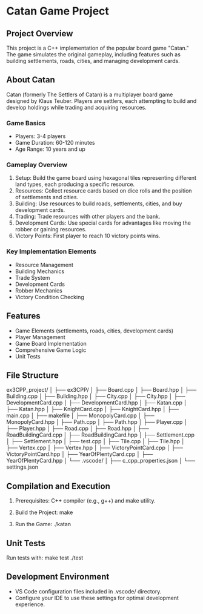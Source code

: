 # Catan Game Project

## Project Overview

This project is a C++ implementation of the popular board game "Catan." The game simulates the original gameplay, including features such as building settlements, roads, cities, and managing development cards.

## About Catan

Catan (formerly The Settlers of Catan) is a multiplayer board game designed by Klaus Teuber. Players are settlers, each attempting to build and develop holdings while trading and acquiring resources.

### Game Basics

- Players: 3-4 players
- Game Duration: 60-120 minutes
- Age Range: 10 years and up

### Gameplay Overview

1. Setup: Build the game board using hexagonal tiles representing different land types, each producing a specific resource.
2. Resources: Collect resource cards based on dice rolls and the position of settlements and cities.
3. Building: Use resources to build roads, settlements, cities, and buy development cards.
4. Trading: Trade resources with other players and the bank.
5. Development Cards: Use special cards for advantages like moving the robber or gaining resources.
6. Victory Points: First player to reach 10 victory points wins.

### Key Implementation Elements

- Resource Management
- Building Mechanics
- Trade System
- Development Cards
- Robber Mechanics
- Victory Condition Checking

## Features

- Game Elements (settlements, roads, cities, development cards)
- Player Management
- Game Board Implementation
- Comprehensive Game Logic
- Unit Tests

## File Structure

ex3CPP_project/
│
├── ex3CPP/
│   ├── Board.cpp
│   ├── Board.hpp
│   ├── Building.cpp
│   ├── Building.hpp
│   ├── City.cpp
│   ├── City.hpp
│   ├── DevelopmentCard.cpp
│   ├── DevelopmentCard.hpp
│   ├── Katan.cpp
│   ├── Katan.hpp
│   ├── KnightCard.cpp
│   ├── KnightCard.hpp
│   ├── main.cpp
│   ├── makefile
│   ├── MonopolyCard.cpp
│   ├── MonopolyCard.hpp
│   ├── Path.cpp
│   ├── Path.hpp
│   ├── Player.cpp
│   ├── Player.hpp
│   ├── Road.cpp
│   ├── Road.hpp
│   ├── RoadBuildingCard.cpp
│   ├── RoadBuildingCard.hpp
│   ├── Settlement.cpp
│   ├── Settlement.hpp
│   ├── test.cpp
│   ├── Tile.cpp
│   ├── Tile.hpp
│   ├── Vertex.cpp
│   ├── Vertex.hpp
│   ├── VictoryPointCard.cpp
│   ├── VictoryPointCard.hpp
│   ├── YearOfPlentyCard.cpp
│   ├── YearOfPlentyCard.hpp
│   └── .vscode/
│       ├── c_cpp_properties.json
│       └── settings.json

## Compilation and Execution

1. Prerequisites: C++ compiler (e.g., g++) and make utility.

2. Build the Project:
   make

3. Run the Game:
   ./katan

## Unit Tests

Run tests with:
make test
./test

## Development Environment

- VS Code configuration files included in .vscode/ directory.
- Configure your IDE to use these settings for optimal development experience.


